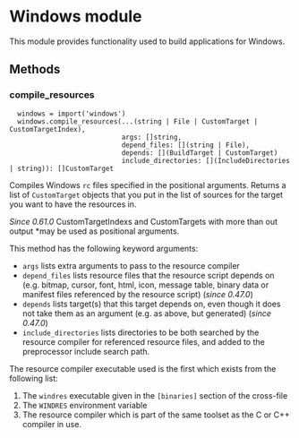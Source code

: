 # Windows module

This module provides functionality used to build applications for
Windows.

## Methods

### compile_resources

```
  windows = import('windows')
  windows.compile_resources(...(string | File | CustomTarget | CustomTargetIndex),
                            args: []string,
                            depend_files: [](string | File),
                            depends: [](BuildTarget | CustomTarget)
                            include_directories: [](IncludeDirectories | string)): []CustomTarget
```

Compiles Windows `rc` files specified in the positional arguments.
Returns a list of `CustomTarget` objects that you put in the list of sources for
the target you want to have the resources in.

*Since 0.61.0* CustomTargetIndexs and CustomTargets with more than out output
*may be used as positional arguments.

This method has the following keyword arguments:

- `args` lists extra arguments to pass to the resource compiler
- `depend_files` lists resource files that the resource script depends on
  (e.g. bitmap, cursor, font, html, icon, message table, binary data or manifest
  files referenced by the resource script) (*since 0.47.0*)
- `depends` lists target(s) that this target depends on, even though it does not
  take them as an argument (e.g. as above, but generated) (*since 0.47.0*)
- `include_directories` lists directories to be both searched by the resource
  compiler for referenced resource files, and added to the preprocessor include
  search path.

The resource compiler executable used is the first which exists from the
following list:

1. The `windres` executable given in the `[binaries]` section of the cross-file
2. The `WINDRES` environment variable
3. The resource compiler which is part of the same toolset as the C or C++ compiler in use.
